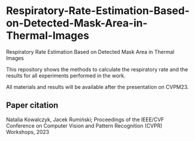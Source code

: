 # Respiratory-Rate-Estimation-Based-on-Detected-Mask-Area-in-Thermal-Images

Respiratory Rate Estimation Based on Detected Mask Area in Thermal Images


This repository shows the methods to calculate the respiratory rate and the results for all experiments performed in the work.



All materials and results will be available after the presentation on CVPM23.


## Paper citation
Natalia Kowalczyk, Jacek Rumiński; Proceedings of the IEEE/CVF Conference on Computer Vision and Pattern Recognition (CVPR) Workshops, 2023
